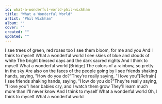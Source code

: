 ```yaml
---
id: what-a-wonderful-world-phil-wickham
title: "What a Wonderful World"
artist: "Phil Wickham"
album: ""
cover: ""
created: ""
updated: ""
---
```


I see trees of green, red roses too
I see them bloom, for me and you
And I think to myself
What a wonderful world
I see skies of blue and clouds of white
The bright blessed days and the dark sacred nights
And I think to myself
What a wonderful world
[Bridge]
The colors of a rainbow, so pretty in the sky
Are also on the faces of the people going by
I see friends shaking hands, saying, "How do you do?"They're really saying, "I love you"[Refrain]
I see friends shaking hands, saying, "How do you do?"They're really saying, "I love you"I hear babies cry, and I watch them grow
They'll learn much more than I'll never know
And I think to myself
What a wonderful world
Oh, I think to myself
What a wonderful world